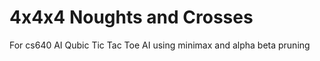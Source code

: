 # 4x4x4 Noughts and Crosses
For cs640 AI
Qubic Tic Tac Toe AI using minimax and alpha beta pruning


